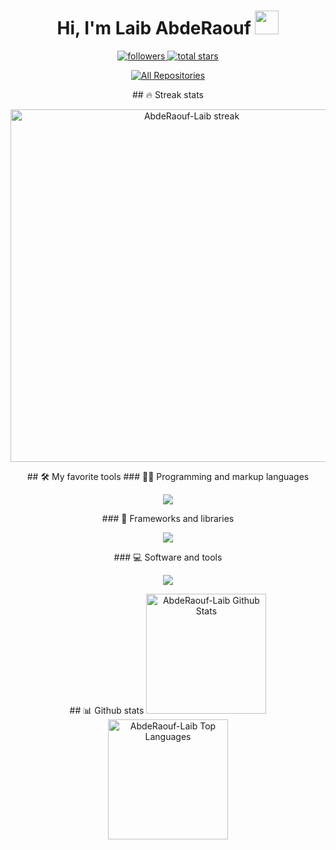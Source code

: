 <!-- Welcome Message -->
<div align="center">
    <h1>
      Hi, I'm Laib AbdeRaouf
      <img src="https://media.giphy.com/media/hvRJCLFzcasrR4ia7z/giphy.gif" width="38">
    </h1>
    <!-- Social Badges -->
    <p>
      <a href="https://github.com/AbdeRaouf-Laib?tab=followers">
        <img alt="followers" title="Follow me on Github" src="https://custom-icon-badges.herokuapp.com/github/followers/AbdeRaouf-Laib?color=236ad3&labelColor=1155ba&style=for-the-badge&logo=person-add&label=Follow&logoColor=white"/>
      </a>
      <a href="https://github.com/AbdeRaouf-Laib?tab=repositories&sort=stargazers">
        <img alt="total stars" title="Total stars on GitHub" src="https://custom-icon-badges.herokuapp.com/github/stars/AbdeRaouf-Laib?color=55960c&style=for-the-badge&labelColor=488207&logo=star"/>
      </a>
    </p>
    <p>
      <a href="https://github.com/AbdeRaouf-Laib?tab=repositories&sort=stargazers"><img alt="All Repositories" title="All Repositories" src="https://custom-icon-badges.herokuapp.com/badge/-All%20Repos-2962FF?style=for-the-badge&logoColor=white&logo=repo"/></a>
    </p>
  ## 🔥 Streak stats
    <!-- GitHub Readme Streak Stats -->
    <p>
      <img width="564" title="My streak stats" alt="AbdeRaouf-Laib streak" src="http://github-readme-streak-stats.herokuapp.com?user=AbdeRaouf-Laib&theme=midnight-purple&hide_border=true"/>
    </p>
  ## 🛠️ My favorite tools
  ### 👨‍💻 Programming and markup languages
    <p>
        <img src="https://skillicons.dev/icons?i=c,css,html,js,py&theme=dark&perline=6">
    </p>
  ### 🧰 Frameworks and libraries
    <p>
        <img src="https://skillicons.dev/icons?i=ncurses,django&theme=dark&perline=6">
    </p>
  ### 💻 Software and tools
    <p>
        <img src="https://skillicons.dev/icons?i=linux,github,stackoverflow&theme=dark&perline=6">
    </p>
  ## 📊 Github stats
    <img alt="AbdeRaouf-Laib Github Stats" src="https://denvercoder1-github-readme-stats.vercel.app/api/?username=AbdeRaouf-Laib&show_icons=true&count_private=true&theme=midnight-purple&hide_border=true&bg_color=000000&title_color=4b0088&icon_color=4b0088" height="192px"/>
    <img alt="AbdeRaouf-Laib Top Languages" src="https://github-readme-stats.vercel.app/api/top-langs/?username=AbdeRaouf-Laib&langs_count=8&layout=compact&theme=midnight-purple&hide_border=true&bg_color=000000&title_color=4b0088&icon_color=4b0088&hide=Jupyter%20Notebook" height="192px"/>
  
  </div>
